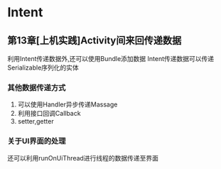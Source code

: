 # Intent
## 第13章[上机实践]Activity间来回传递数据
利用Intent传递数据外,还可以使用Bundle添加数据
Intent传递数据可以传递Serializable序列化的实体
### 其他数据传递方式
1. 可以使用Handler异步传递Massage
2. 利用接口回调Callback
3. setter,getter
### 关于UI界面的处理
还可以利用runOnUiThread进行线程的数据传递至界面
